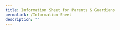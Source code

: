 ```yaml
---
title: Information Sheet for Parents & Guardians
permalink: /Information-Sheet
description: ""
---
```

